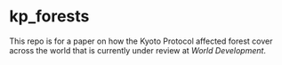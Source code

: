 # kp_forests

This repo is for a paper on how the Kyoto Protocol affected forest cover across the world that is currently under review at *World Development*.

